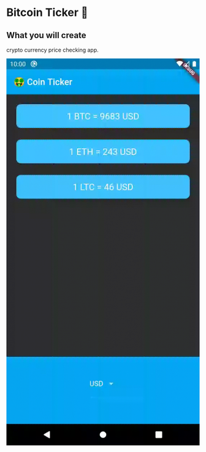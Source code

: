 # Bitcoin Ticker 🤑

## What you will create

crypto currency price checking app.

![Demo](https://github.com/PruthviSooni/Bitcoin-Ticker/blob/master/Bitcoin-Ticker.gif)

